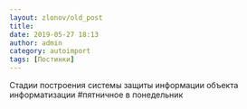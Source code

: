```yaml
---
layout: zlonov/old_post
title: 
date: 2019-05-27 18:13
author: admin
category: autoimport
tags: [Постинки]
---
```


Стадии построения системы защиты информации объекта информатизации #пятничное в понедельник


<!-- wp:image {"id":72082} -->
<figure class="wp-block-image"><img src="/assets/uploads/Стадии-построения-системы-защиты-информации-объекта-информатизации-пятничное.png" alt="" class="wp-image-72082"/></figure>
<!-- /wp:image -->
